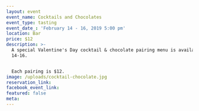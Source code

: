 ```yaml
---
layout: event
event_name: Cocktails and Chocolates
event_type: tasting
event_date_: 'February 14 - 16, 2019 5:00 pm'
location: Bar
price: $12
description: >-
  A special Valentine's Day cocktail & chocolate pairing menu is available Feb
  14-16.


  Each pairing is $12.
image: /uploads/cocktail-chocolate.jpg
reservation_link:
facebook_event_link:
featured: false
meta:
---
```


